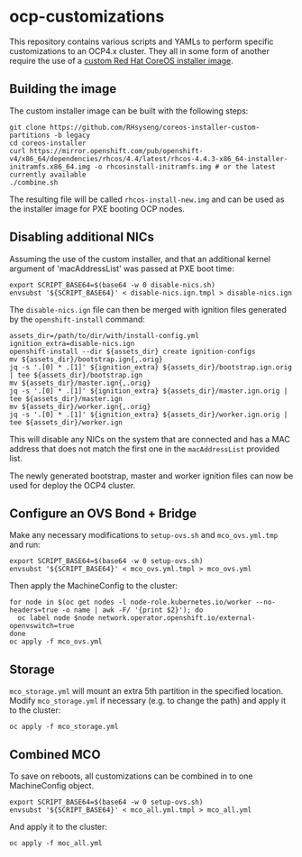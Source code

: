 # ocp-customizations
This repository contains various scripts and YAMLs to perform specific customizations to an OCP4.x cluster. They all in some form of another require the use of a [custom Red Hat CoreOS installer image](https://github.com/RHsyseng/coreos-installer-custom-partitions).

## Building the image

The custom installer image can be built with the following steps:
```
git clone https://github.com/RHsyseng/coreos-installer-custom-partitions -b legacy
cd coreos-installer
curl https://mirror.openshift.com/pub/openshift-v4/x86_64/dependencies/rhcos/4.4/latest/rhcos-4.4.3-x86_64-installer-initramfs.x86_64.img -o rhcosinstall-initramfs.img # or the latest currently available
./combine.sh
```

The resulting file will be called `rhcos-install-new.img` and can be used as the installer image for PXE booting OCP nodes.

## Disabling additional NICs

Assuming the use of the custom installer, and that an additional kernel argument of 'macAddressList' was passed at PXE boot time:
```
export SCRIPT_BASE64=$(base64 -w 0 disable-nics.sh)
envsubst '${SCRIPT_BASE64}' < disable-nics.ign.tmpl > disable-nics.ign
```

The `disable-nics.ign` file can then be merged with ignition files generated by the `openshift-install` command:
```
assets_dir=/path/to/dir/with/install-config.yml
ignition_extra=disable-nics.ign
openshift-install --dir ${assets_dir} create ignition-configs
mv ${assets_dir}/bootstrap.ign{,.orig}
jq -s '.[0] * .[1]' ${ignition_extra} ${assets_dir}/bootstrap.ign.orig | tee ${assets_dir}/bootstrap.ign
mv ${assets_dir}/master.ign{,.orig}
jq -s '.[0] * .[1]' ${ignition_extra} ${assets_dir}/master.ign.orig | tee ${assets_dir}/master.ign
mv ${assets_dir}/worker.ign{,.orig}
jq -s '.[0] * .[1]' ${ignition_extra} ${assets_dir}/worker.ign.orig | tee ${assets_dir}/worker.ign
```

This will disable any NICs on the system that are connected and has a MAC address that does not match the first one in the `macAddressList` provided list.

The newly generated bootstrap, master and worker ignition files can now be used for deploy the OCP4 cluster.

## Configure an OVS Bond + Bridge

Make any necessary modifications to `setup-ovs.sh` and `mco_ovs.yml.tmp` and run:
```
export SCRIPT_BASE64=$(base64 -w 0 setup-ovs.sh)
envsubst '${SCRIPT_BASE64}' < mco_ovs.yml.tmpl > mco_ovs.yml
```

Then apply the MachineConfig to the cluster:
```
for node in $(oc get nodes -l node-role.kubernetes.io/worker --no-headers=true -o name | awk -F/ '{print $2}'); do
  oc label node $node network.operator.openshift.io/external-openvswitch=true
done
oc apply -f mco_ovs.yml
```

## Storage

`mco_storage.yml` will mount an extra 5th partition in the specified location. Modify `mco_storage.yml` if necessary (e.g. to change the path) and apply it to the cluster:
```
oc apply -f mco_storage.yml
```

## Combined MCO

To save on reboots, all customizations can be combined in to one MachineConfig object.
```
export SCRIPT_BASE64=$(base64 -w 0 setup-ovs.sh)
envsubst '${SCRIPT_BASE64}' < mco_all.yml.tmpl > mco_all.yml
```

And apply it to the cluster:
```
oc apply -f moc_all.yml
```
